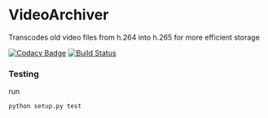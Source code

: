 # VideoArchiver
Transcodes old video files from h.264 into h.265 for more efficient storage

[![Codacy Badge](https://api.codacy.com/project/badge/Grade/0b03dfabb4394edcac9df1c4ab6450d8)](https://www.codacy.com/app/woolley-dion/VideoArchiver?utm_source=github.com&amp;utm_medium=referral&amp;utm_content=Awarua-/VideoArchiver&amp;utm_campaign=Badge_Grade) [![Build Status](https://travis-ci.org/Awarua-/VideoArchiver.svg?branch=master)](https://travis-ci.org/Awarua-/VideoArchiver)

### Testing
run
```cmd
python setup.py test
```

